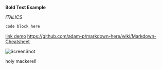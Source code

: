 **Bold Text Example**

*ITALICS*

```javascript
code block here
```

[link demo](https://github.com/adam-p/markdown-here/wiki/Markdown-Cheatsheet)
<https://github.com/adam-p/markdown-here/wiki/Markdown-Cheatsheet>

![ScreenShot]("DemoSS.png")

holy mackerel!
